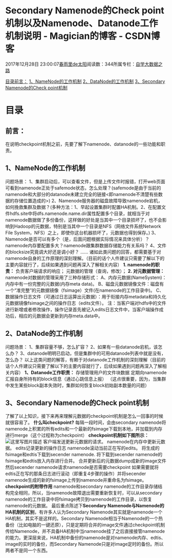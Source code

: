 
# Secondary Namenode的Check point机制以及Namenode、Datanode工作机制说明 - Magician的博客 - CSDN博客


2017年12月28日 23:00:07[春雨里de太阳](https://me.csdn.net/qq_16633405)阅读数：344所属专栏：[自学大数据之路](https://blog.csdn.net/column/details/18514.html)



[目录](#目录)[前言：](#前言)
[1、NameNode的工作机制](#1namenode的工作机制)
[2、DataNode的工作机制](#2datanode的工作机制)
[3、Secondary Namenode的Check point机制](#3secondary-namenode的check-point机制)


# 目录
## 前言：
在说明checkpoint机制之前，先要了解下namenode、datanode的一些功能和职责。
## 1、NameNode的工作机制
问题场景：
1、集群启动后，可以查看文件，但是上传文件时报错，打开web页面可看到namenode正处于safemode状态，怎么处理？(safemode是由于当前的namenode和大部分的datanode未建立完全的链接<即namenode不清楚有些数据的存储位置造成的>)
2、Namenode服务器的磁盘故障导致namenode宕机，如何挽救集群及数据？(多种方法：1、早起设置集群时配置HA机制。2、在配置文件hdfs.site中将dfs.namenode.name.dir属性配置多个目录，就相当于对namenode数据做了多份备份，这样做的好处是当其中一个目录损坏了，也不会影响到Hadoop的元数据，特别是当其中一个目录是NFS（网络文件系统Network File System，NFS）之上，即使你这台机器损坏了，元数据也得到保存。)
3、Namenode是否可以有多个（是，后面问题根据实际情况来具体分析）？namenode内存要配置多大？namenode跟集群数据存储能力有关系吗？
4、文件的blocksize究竟调大好还是调小好？
……
诸如此类问题的回答，都需要基于对namenode自身的工作原理的深刻理解。（目前的话个人件建议只需要了解以下的主要内容就行了，后续如果遇到问题再深入了解相关内容）
**1. namenode的职责：**
负责客户端请求的响应；
元数据的管理（查询，修改）；
**2. 对元数据管理：**
namenode对数据的管理采用了三种存储形式：
A、内存元数据(NameSystem)：内存中有一份完整的元数据(内存meta data)。
B、磁盘元数据镜像文件：磁盘有一个“准完整”的元数据镜像（fsimage）文件(在namenode的工作目录中)。
C、数据操作日志文件（可通过日志运算出元数据）：用于衔接内存metadata和持久化元数据镜像fsimage之间的操作日志（edits文件）。
注：当客户端对hdfs中的文件进行新增或者修改操作，操作记录首先被记入edits日志文件中，当客户端操作成功后，相应的元数据会更新到内存meta.data中。
## 2、DataNode的工作机制
问题场景：
1、集群容量不够，怎么扩容？
2、如果有一些datanode宕机，该怎么办？
3、datanode明明已启动，但是集群中的可用datanode列表中就是没有，怎么办？
以上这类问题的解答，有赖于对datanode工作机制的深刻理解（目前的话个人件建议只需要了解以下的主要内容就行了，后续如果遇到问题再深入了解相关内容）
**1、Datanode工作职责：**
存储管理用户的文件块数据
定期向namenode汇报自身所持有的block信息（通过心跳信息上报）
（这点很重要，因为，当集群中发生某些block副本失效时，集群如何恢复block初始副本数量的问题）
## 3、Secondary Namenode的Check point机制
了解了以上知识，接下来再来理解元数据的checkpoint机制是怎么一回事的时候就很容易了。
**什么叫checkpoint?**
每隔一段时间，会由secondary namenode将namenode上积累的所有edits和一个最新的fsimage下载到本地，并加载到内存进行merge（这个过程称为checkpoint）
**checkpoint机制如下图所示：**
![这里写图片描述](https://img-blog.csdn.net/20171228224339535?watermark/2/text/aHR0cDovL2Jsb2cuY3Nkbi5uZXQvcXFfMTY2MzM0MDU=/font/5a6L5L2T/fontsize/400/fill/I0JBQkFCMA==/dissolve/70/gravity/SouthEast)
客户端发送更新元数据的请求。
namenode在内存中更新元数据。
edits记录更新的操作日志
namenode滚动当前正在写的edits。
将生成的fsimage和edtis下载到secender namenode.
将下载到secender namenode的fsimage和edtis放入内存进行合并。
合并更新后的元数据dump成新的image文件
然后secender namenode请求namenode是否需要checkpoint
如果需要就将edtis正在写的那条日志进行滚动（即重复4步骤的操作）并将secender namenode生成的新的fsimage上传到namenode并重命名为fsimage。
**checkpoint的附带作用**
namenode和secondary namenode的工作目录存储结构完全相同，所以，当namenode故障退出需要重新恢复时，可以从secondary namenode的工作目录中将fsimage拷贝到namenode的工作目录，以恢复namenode的元数据。
最后重点陈述下**Secondary Namenode与Namenode的HA机制的区别**，有许多人认为Secondary Namenode其实就是namenode一个HA机制，其实不是这样的。Secondary Namenode相当于Namenode的一个热备份（比如电脑的一键还原），只是定期将合并的image文件通过checkpoint机制传给Namenode，并不具备HA机制中当namenode挂了之后直接接管namenode的能力。更深层来说，HA机制中备份的namenode是对namenode内存、edtis、image的实时的备份，而Secondary Namenode只是对image定时的备份。所以两者不是同一个东西。

